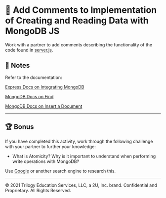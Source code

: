 # 📐 Add Comments to Implementation of Creating and Reading Data with MongoDB JS 

Work with a partner to add comments describing the functionality of the code found in [server.js](./Unsolved/server.js).


## 📝 Notes

Refer to the documentation: 

[Express Docs on Integrating MongoDB](https://expressjs.com/en/guide/database-integration.html#mongodb)

[MongoDB Docs on Find](https://docs.mongodb.com/drivers/node/usage-examples/findOne/)

[MongoDB Docs on Insert a Document](https://docs.mongodb.com/drivers/node/fundamentals/crud/write-operations/insert/)

---

## 🏆 Bonus

If you have completed this activity, work through the following challenge with your partner to further your knowledge:

* What is Atomicity? Why is it important to understand when performing write operations with MongoDB?			

Use [Google](https://www.google.com) or another search engine to research this.

---
© 2021 Trilogy Education Services, LLC, a 2U, Inc. brand. Confidential and Proprietary. All Rights Reserved.
